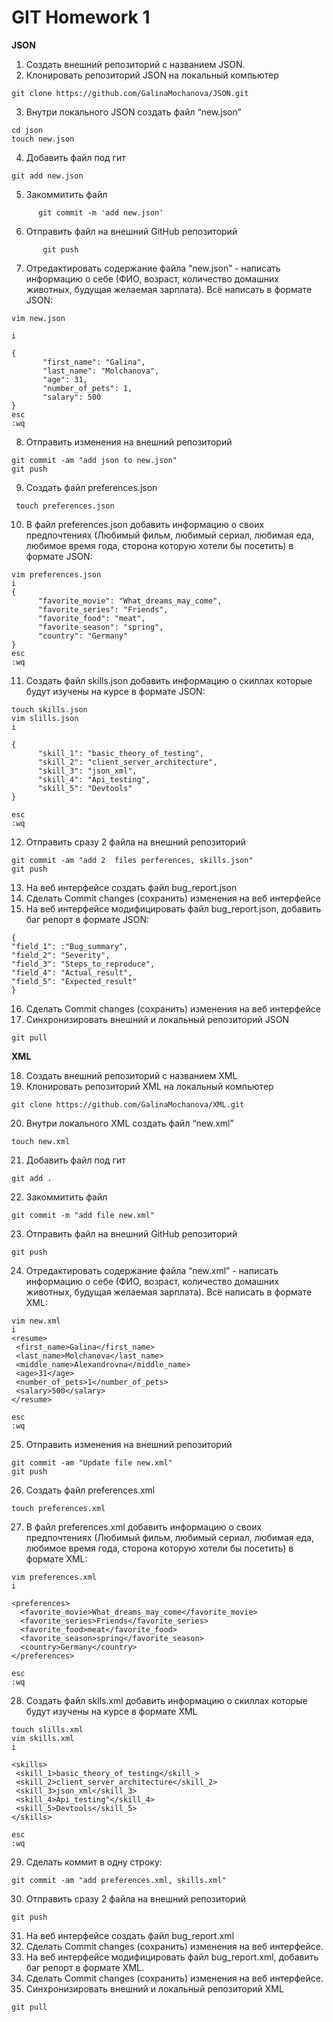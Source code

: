 # GIT Homework 1


**JSON**

 1. Создать внешний репозиторий c названием JSON.
 2. Клонировать репозиторий JSON на локальный компьютер 
 ``` 
 git clone https://github.com/GalinaMochanova/JSON.git
 ```
 3. Внутри локального JSON создать файл “new.json”
 ``` 
 cd json
 touch new.json
 ```
 4. Добавить файл под гит
   ```
 git add new.json
  ```
 5. Закоммитить файл
   ```
         git commit -m 'add new.json'
 ```
 6. Отправить файл на внешний GitHub репозиторий
  ``` 
         git push
   ```
 7. Отредактировать содержание файла “new.json” - написать информацию о себе (ФИО, возраст, количество домашних животных, будущая желаемая зарплата). Всё написать в формате JSON:
 ```
 vim new.json
 
 i
 
 {
        "first_name": "Galina",
        "last_name": "Molchanova",
        "age": 31,
        "number_of_pets": 1,
        "salary": 500
}
esc
:wq
```
 8. Отправить изменения на внешний репозиторий
 ```
 git commit -am "add json to new.json"
 git push
 ```
 9. Создать файл preferences.json
 ``` 
  touch preferences.json
  ```
 10. В файл preferences.json добавить информацию о своих предпочтениях (Любимый фильм, любимый сериал, любимая еда, любимое время года, сторона которую хотели бы посетить) в формате JSON:
  ```
 vim preferences.json
 i
 {
        "favorite_movie": "What_dreams_may_come",
        "favorite_series": "Friends",
        "favorite_food": "meat",
        "favorite_season": "spring",
        "country": "Germany"
}
esc
:wq
 ```
 11. Создать файл skills.json добавить информацию о скиллах которые будут изучены на курсе в формате JSON:
  ```
 touch skills.json
 vim slills.json
 i
 
 {
        "skill_1": "basic_theory_of_testing",
        "skill_2": "client_server_architecture",
        "skill_3": "json_xml",
        "skill_4": "Api_testing",
        "skill_5": "Devtools"
}

esc
:wq
 ```
 12. Отправить сразу 2 файла на внешний репозиторий
  ```
 git commit -am "add 2  files perferences, skills.json"
 git push
  ```
 13. На веб интерфейсе создать файл bug_report.json
 14. Сделать Commit changes (сохранить) изменения на веб интерфейсе
 15. На веб интерфейсе модифицировать файл bug_report.json, добавить баг репорт в формате JSON:
  ```
 {
  "field_1": :"Bug_summary", 
  "field_2": "Severity",
  "field_3": "Steps_to_reproduce",
  "field_4": "Actual_result",
  "field_5": "Expected_result"
}
 ```
 16. Сделать Commit changes (сохранить) изменения на веб интерфейсe
 17. Синхронизировать внешний и локальный репозиторий JSON
  ```
 git pull
 ```

**XML**


 18. Создать внешний репозиторий c названием XML
 19. Клонировать репозиторий XML на локальный компьютер
  ```
  git clone https://github.com/GalinaMochanova/XML.git
   ```
 20. Внутри локального XML создать файл “new.xml”
  ```
 touch new.xml
  ```
 21. Добавить файл под гит
  ```
 git add .
  ```
 22. Закоммитить файл
  ```
 git commit -m "add file new.xml"
  ```
 23. Отправить файл на внешний GitHub репозиторий
  ```
 git push
  ```
 24. Отредактировать содержание файла “new.xml” - написать информацию о себе (ФИО, возраст, количество домашних животных, будущая желаемая зарплата). Всё написать в формате XML:
  ```
 vim new.xml
 i
 <resume>
   <first_name>Galina</first_name>
   <last_name>Molchanova</last_name>
   <middle_name>Alexandrovna</middle_name>
   <age>31</age>
   <number_of_pets>1</number_of_pets>
   <salary>500</salary>
 </resume>

esc
:wq 
 ```
 25. Отправить изменения на внешний репозиторий
  ```
  git commit -am "Update file new.xml"
  git push
   ```
 26. Создать файл preferences.xml
  ```
 touch preferences.xml
  ```
 27. В файл preferences.xml добавить информацию о своих предпочтениях (Любимый фильм, любимый сериал, любимая еда, любимое время года, сторона которую хотели бы посетить) в формате XML:
 ```
vim preferences.xml
i

<preferences>
   <favorite_movie>What_dreams_may_come</favorite_movie>
   <favorite_series>Friends</favorite_series>
   <favorite_food>meat</favorite_food>
   <favorite_season>spring</favorite_season>
   <country>Germany</country>
</preferences>

esc
:wq
 ```

 28. Создать файл sklls.xml добавить информацию о скиллах которые будут изучены на курсе в формате XML
  ```
 touch slills.xml
 vim skills.xml
 i
 
 <skills>
   <skill_1>basic_theory_of_testing</skill_>
   <skill_2>client_server_architecture</skill_2>
   <skill_3>json_xml</skill_3>
   <skill_4>Api_testing"</skill_4>
   <skill_5>Devtools</skill_5>
</skills>

esc
:wq
 ```
 29. Сделать коммит в одну строку:
  ```
 git commit -am "add preferences.xml, skills.xml"
  ```
 30. Отправить сразу 2 файла на внешний репозиторий
  ```
 git push
  ```
 31. На веб интерфейсе создать файл bug_report.xml
 32. Сделать Commit changes (сохранить) изменения на веб интерфейсе.
 33. На веб интерфейсе модифицировать файл bug_report.xml, добавить баг репорт в формате XML.
 34. Сделать Commit changes (сохранить) изменения на веб интерфейсе.
 35. Синхронизировать внешний и локальный репозиторий XML
  ```
 git pull
  ```



